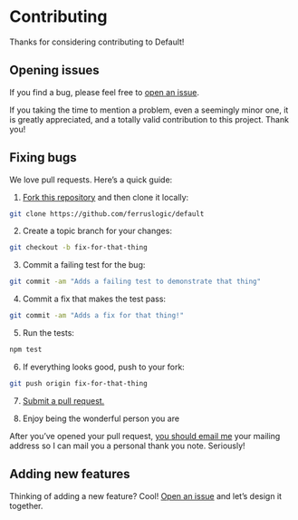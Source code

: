 # Contributing

Thanks for considering contributing to Default!

## Opening issues

If you find a bug, please feel free to [open an issue](https://github.com/ferruslogic/vscode-livecodescript/issues).

If you taking the time to mention a problem, even a seemingly minor one, it is greatly appreciated, and a totally valid contribution to this project. Thank you!

## Fixing bugs

We love pull requests. Here’s a quick guide:

1. [Fork this repository](https://github.com/ferruslogic/default/fork) and then clone it locally:

  ```bash
  git clone https://github.com/ferruslogic/default
  ```

2. Create a topic branch for your changes:

  ```bash
  git checkout -b fix-for-that-thing
  ```
3. Commit a failing test for the bug:

  ```bash
  git commit -am "Adds a failing test to demonstrate that thing"
  ```

4. Commit a fix that makes the test pass:

  ```bash
  git commit -am "Adds a fix for that thing!"
  ```

5. Run the tests:

  ```bash
  npm test
  ```

6. If everything looks good, push to your fork:

  ```bash
  git push origin fix-for-that-thing
  ```

7. [Submit a pull request.](https://help.github.com/articles/creating-a-pull-request)

8. Enjoy being the wonderful person you are

  After you’ve opened your pull request, [you should email me](mailto:contact@ferruslogic.com) your mailing address so I can mail you a personal thank you note. Seriously!

## Adding new features

Thinking of adding a new feature? Cool! [Open an issue](https://github.com/ferruslogic/default/issues) and let’s design it together.
